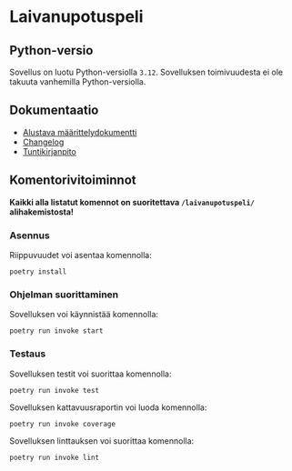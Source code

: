 # Laivanupotuspeli

## Python-versio

Sovellus on luotu Python-versiolla `3.12`. Sovelluksen toimivuudesta ei ole takuuta vanhemilla Python-versiolla.

## Dokumentaatio

 - [Alustava määrittelydokumentti](https://github.com/BlueShiftButterfly/Ohjelmistotekniikka/blob/main/laivanupotuspeli/dokumentaatio/vaatimusmaarittely.md)
 - [Changelog](https://github.com/BlueShiftButterfly/Ohjelmistotekniikka/blob/main/laivanupotuspeli/dokumentaatio/changelog.md)
 - [Tuntikirjanpito](https://github.com/BlueShiftButterfly/Ohjelmistotekniikka/blob/main/laivanupotuspeli/dokumentaatio/tuntikirjanpito.md) 

## Komentorivitoiminnot

__Kaikki alla listatut komennot on suoritettava `/laivanupotuspeli/` alihakemistosta!__

### Asennus

Riippuvuudet voi asentaa komennolla:

```
poetry install
```

### Ohjelman suorittaminen

Sovelluksen voi käynnistää komennolla:

```
poetry run invoke start
```

### Testaus

Sovelluksen testit voi suorittaa komennolla:

```
poetry run invoke test
```

Sovelluksen kattavuusraportin voi luoda komennolla:

```
poetry run invoke coverage
```

Sovelluksen linttauksen voi suorittaa komennolla:

```
poetry run invoke lint
```
